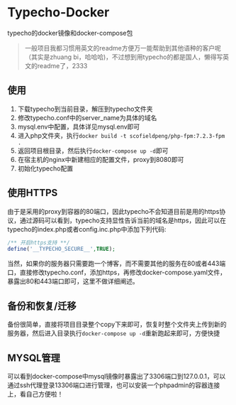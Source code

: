 # Typecho-Docker

typecho的docker镜像和docker-compose包

> 一般项目我都习惯用英文的readme方便万一能帮助到其他语种的客户呢（其实是zhuang bi，哈哈哈)，不过想到用typecho的都是国人，懒得写英文的readme了，2333

## 使用

1. 下载typecho到当前目录，解压到typecho文件夹
2. 修改typecho.conf中的server_name为具体的域名
3. mysql.env中配置，具体详见mysql.env即可
3. 进入php文件夹，执行`docker build -t scofieldpeng/php-fpm:7.2.3-fpm .`
4. 返回项目根目录，然后执行`docker-compose up -d`即可
5. 在宿主机的nginx中新建相应的配置文件，proxy到8080即可
6. 初始化typecho配置

## 使用HTTPS

由于是采用的proxy到容器的80端口，因此typecho不会知道目前是用的https协议，通过源码可以看到，typecho支持显性告诉当前的域名是https，因此可以在typecho的index.php或者config.inc.php中添加下列代码:

```php
/** 开启https支持 **/
define('__TYPECHO_SECURE__',TRUE);
```

当然，如果你的服务器只需要跑一个博客，而不需要其他的服务在80或者443端口，直接修改typecho.conf，添加https，再修改docker-compose.yaml文件，暴露出80和443端口即可，这里不做详细阐述。

## 备份和恢复/迁移

备份很简单，直接将项目目录整个copy下来即可，恢复时整个文件夹上传到新的服务器，然后进入目录执行`docker-compose up -d`重新跑起来即可，方便快捷

## MYSQL管理

可以看到docker-compose中mysql镜像时暴露出了3306端口到127.0.0.1，可以通过ssh代理登录13306端口进行管理，也可以安装一个phpadmin的容器连接上，看自己方便啦！
